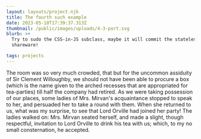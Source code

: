 ```yaml
---
layout: layouts/project.njk
title: The fourth such example
date: 2023-05-18T17:39:37.313Z
thumbnail: /public/images/uploads/4-3-port.svg
blurb: >+
  Try to sudo the CSS-in-JS subclass, maybe it will commit the stateless
  shareware!

tags: projects
---
```

The room was so very much crowded, that but for the uncommon assiduity of Sir Clement Willoughby, we should not have been able to procure a box (which is the name given to the arched recesses that are appropriated for tea-parties) till half the company had retired. As we were taking possession of our places, some ladies of Mrs. Mirvan's acquaintance stopped to speak to her, and persuaded her to take a round with them. When she returned to us, what was my surprise, to see that Lord Orville had joined her party! The ladies walked on: Mrs. Mirvan seated herself, and made a slight, though respectful, invitation to Lord Orville to drink his tea with us; which, to my no small consternation, he accepted.